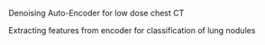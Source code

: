 Denoising Auto-Encoder for low dose chest CT

Extracting features from encoder for classification of lung nodules